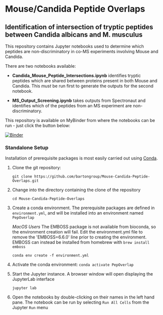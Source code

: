 # Mouse/Candida Peptide Overlaps

## Identification of intersection of tryptic peptides between Candida albicans and M. musculus

This repository contains Jupyter notebooks used to determine which peptides are non-discriminatory in co-MS experiments involving Mouse and Candida.

There are two notebooks available:
* **Candida_Mouse_Peptide_Intersections.ipynb** identifies tryptic peptides which are shared between proteins present in both Mouse and Candida. This _must_ be run first to generate the outputs for the second notebook.

* **MS_Output_Screening.ipynb** takes outputs from Spectronaut and identifies which of the peptides from an MS experiment are non-discriminatory.

This repository is available on MyBinder from where the notebooks can be run - just click the button below:

[![Binder](https://mybinder.org/badge_logo.svg)](https://mybinder.org/v2/gh/bartongroup/Mouse-Candida-Peptide-Overlaps/HEAD)


### Standalone Setup

Installation of prerequisite packages is most easily carried out using [Conda](https://docs.conda.io/en/latest/).

1. Clone the git repository:

    ```git clone https://github.com/bartongroup/Mouse-Candida-Peptide-Overlaps.git```

2. Change into the directory containing the clone of the repository

    ```cd Mouse-Candida-Peptide-Overlaps```

3. Create a conda environment. The prerequisite packages are defined in `environment.yml`, and will be installed into an environment named `PepOverlap` 

    *MacOS Users* The EMBOSS package is not available from bioconda, so the environment creation will fail. Edit the environment.yml file to remove the 'EMBOSS=6.6.0' line prior to creating the environment. EMBOSS can instead be installed from homebrew with `brew install emboss`

    ```conda env create -f environment.yml```

4. Activate the conda environment:
    ```conda activate PepOverlap```

4. Start the Jupyter instance. A browser window will open displaying the JupyterLab interface

    ```jupyter lab```

5. Open the notebooks by double-clicking on their names in the left hand pane. The notebook can be run by selecting `Run All Cells` from the Jupyter `Run` menu

